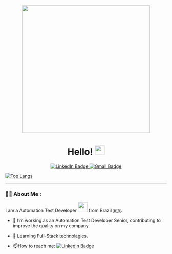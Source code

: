 




<div id="header" align="center">
  <img src="https://media.giphy.com/media/1GEATImIxEXVR79Dhk/giphy.gif" width="400"/>
  </br>
  <h1>
      Hello!
      <img src="https://media.giphy.com/media/hvRJCLFzcasrR4ia7z/giphy.gif" width="30px"/>
  </h1>
 
  <a href="https://www.linkedin.com/in/wellington-brito-b632ab135/"> 
    <img src="https://img.shields.io/badge/LinkedIn-blue?style=for-the-badge&logo=linkedin&logoColor=white" alt="LinkedIn Badge"/> 
  </a>

  <a href="mailto:wellingtonsantosbritos@gmail.com"> 
    <img src="https://img.shields.io/badge/Gmail-red?logo=gmail&logoColor=white&style=for-the-badge" alt="Gmail Badge"/> 
  </a>
  
</div>

[![Top Langs](https://github-readme-stats.vercel.app/api/top-langs/?username=Wett-Brito&layout=compact&theme=vision-friendly-dark)](https://github.com/Wett-Brito)

---

### :woman_technologist: About Me :

I am a Automation Test Developer <img src="https://media.giphy.com/media/WUlplcMpOCEmTGBtBW/giphy.gif" width="30"> from Brazil :brazil:.

- :telescope: I’m working as an Automation Test Developer Senior, contributing to improve the quality on my company.

- :seedling: Learning Full-Stack technolagies.

- :mailbox:How to reach me: [![Linkedin Badge](https://img.shields.io/badge/-kakbar-blue?style=flat&logo=Linkedin&logoColor=white)](https://www.linkedin.com/in/wellington-brito-b632ab135/)
